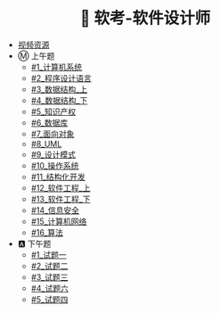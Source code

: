<!-- docs/_sidebar.md -->

<h1 align="center">📝 软考-软件设计师</h1>

- [视频资源](/2-PCbase/软考/软件设计师.md)
- Ⓜ️ 上午题
  - [#1_计算机系统](/2-PCbase/软考/Note/上午题/1_计算机系统.md)
  - [#2_程序设计语言](/2-PCbase/软考/Note/上午题/2_程序设计语言.md)
  - [#3_数据结构_上](/2-PCbase/软考/Note/上午题/3_数据结构_上.md)
  - [#4_数据结构_下](/2-PCbase/软考/Note/上午题/4_数据结构_下.md)
  - [#5_知识产权](/2-PCbase/软考/Note/上午题/5_知识产权.md)
  - [#6_数据库](/2-PCbase/软考/Note/上午题/6_数据库.md)
  - [#7_面向对象](/2-PCbase/软考/Note/上午题/7_面向对象.md)
  - [#8_UML](/2-PCbase/软考/Note/上午题/8_UML.md)
  - [#9_设计模式](/2-PCbase/软考/Note/上午题/9_设计模式.md)
  - [#10_操作系统](/2-PCbase/软考/Note/上午题/10_操作系统.md)
  - [#11_结构化开发](/2-PCbase/软考/Note/上午题/11_结构化开发.md)
  - [#12_软件工程_上](/2-PCbase/软考/Note/上午题/12_软件工程_上.md)
  - [#13_软件工程_下](/2-PCbase/软考/Note/上午题/13_软件工程_下.md)
  - [#14_信息安全](/2-PCbase/软考/Note/上午题/14_信息安全.md)
  - [#15_计算机网络](/2-PCbase/软考/Note/上午题/15_计算机网络.md)
  - [#16_算法](/2-PCbase/软考/Note/上午题/16_算法.md)
- 🅰️ 下午题
  - [#1_试题一](/2-PCbase/软考/Note/下午题/1_试题一.md)
  - [#2_试题二](/2-PCbase/软考/Note/下午题/2_试题二.md)
  - [#3_试题三](/2-PCbase/软考/Note/下午题/3_试题三.md)
  - [#4_试题六](/2-PCbase/软考/Note/下午题/4_试题六.md)
  - [#5_试题四](/2-PCbase/软考/Note/下午题/5_试题四.md)